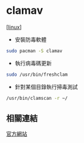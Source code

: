 # clamav

[[linux]]

- 安裝防毒軟體
```bash
sudo pacman -S clamav
```

- 執行病毒碼更新
```bash
sudo /usr/bin/freshclam
```

- 針對某個目錄執行掃毒測試
```bash
/usr/bin/clamscan -r ~/
```


## 相關連結
[官方網站](https://www.clamav.net/documents/clam-antivirus-user-manual)

[//begin]: # "Autogenerated link references for markdown compatibility"
[linux]: ../linux.md "Linux"
[//end]: # "Autogenerated link references"